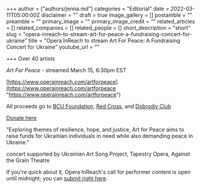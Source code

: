 +++
author = ["authors/jenna.md"]
categories = "Editorial"
date = 2022-03-11T05:00:00Z
disclaimer = ""
draft = true
image_gallery = []
postamble = ""
preamble = ""
primary_image = ""
primary_image_credit = ""
related_articles = []
related_companies = []
related_people = []
short_description = "short"
slug = "opera-inreach-to-stream-art-for-peace-a-fundraising-concert-for-ukraine"
title = "Opera InReach to stream Art For Peace: A Fundraising Concert for Ukraine"
youtube_url = ""

+++
Over 40 artists

_Art For Peace_ - streamed March 15, 6:30pm EST

[https://www.operainreach.com/artforpeace](https://www.operainreach.com/artforpeace "https://www.operainreach.com/artforpeace")

All proceeds go to [BCU Foundation](https://bcufoundation.com/about-us/), [Red Cross](https://donate.redcross.ca/page/100227/donate/1?locale=en-CA&fbclid=IwAR34CsJ7Im2k9zblJnPeeE2ALDeqZLzWomjy5jMAGRLbywpeF0hdkEOEqn4), and [Dobrodiy Club](https://eng.dobrodiy.club/)

[Donate here](https://www.gofundme.com/f/art-for-peace-a-fundraising-concert-for-ukraine?member=17733961&utm_campaign=p_cp+share-sheet&utm_medium=copy_link_all&utm_source=customer)

"Exploring themes of resilience, hope, and justice, Art for Peace aims to raise funds for Ukrainian individuals in need while also demanding peace in Ukraine."

concert supported by Ukrainian Art Song Project, Tapestry Opera, Against the Grain Theatre

If you're quick about it, Opera InReach's call for performer content is open until midnight; you can [submit right here](https://www.operainreach.com/artforpeace).